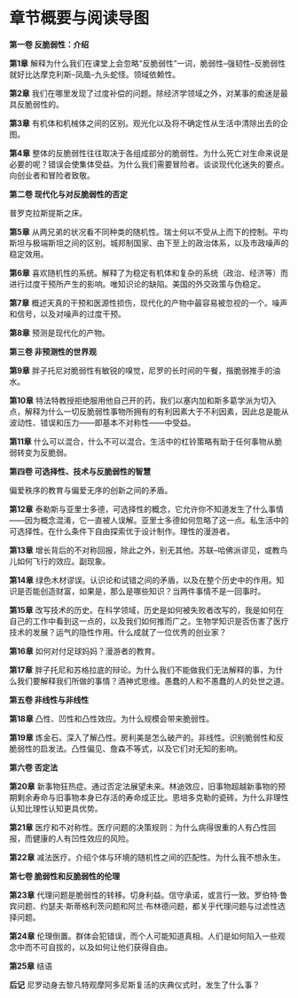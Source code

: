 # 章节概要与阅读导图

**第一卷 反脆弱性：介绍**

**第1章** 解释为什么我们在课堂上会忽略“反脆弱性”一词，脆弱性–强韧性–反脆弱性就好比达摩克利斯–凤凰–九头蛇怪。领域依赖性。

**第2章** 我们在哪里发现了过度补偿的问题。除经济学领域之外，对某事的痴迷是最具反脆弱性的。

**第3章** 有机体和机械体之间的区别。观光化以及将不确定性从生活中清除出去的企图。

**第4章** 整体的反脆弱性往往取决于各组成部分的脆弱性。为什么死亡对生命来说是必要的呢？错误会使集体受益。为什么我们需要冒险者。谈谈现代化迷失的要点。向创业者和冒险者致敬。

**第二卷 现代化与对反脆弱性的否定**

普罗克拉斯提斯之床。

**第5章** 从两兄弟的状况看不同种类的随机性。瑞士何以不受从上而下的控制。平均斯坦与极端斯坦之间的区别。城邦制国家、由下至上的政治体系，以及市政噪声的稳定效用。

**第6章** 喜欢随机性的系统。解释了为稳定有机体和复杂的系统（政治、经济等）而进行过度干预所产生的影响。唯知识论的缺陷。美国的外交政策与伪稳定。

**第7章** 概述天真的干预和医源性损伤，现代化的产物中最容易被忽视的一个。噪声和信号，以及对噪声的过度干预。

**第8章** 预测是现代化的产物。

**第三卷 非预测性的世界观**

**第9章** 胖子托尼对脆弱性有敏锐的嗅觉，尼罗的长时间的午餐，揩脆弱推手的油水。

**第10章** 特法特教授拒绝服用他自己开的药，我们以塞内加和斯多葛学派为切入点，解释为什么一切反脆弱性事物所拥有的有利因素大于不利因素，因此总是能从波动性、错误和压力——即基本不对称性——中受益。

**第11章** 什么可以混合，什么不可以混合。生活中的杠铃策略有助于任何事物从脆弱转变为反脆弱。

**第四卷 可选择性、技术与反脆弱性的智慧**

偏爱秩序的教育与偏爱无序的创新之间的矛盾。

**第12章** 泰勒斯与亚里士多德，可选择性的概念，它允许你不知道发生了什么事情——因为概念混淆，它一直被人误解。亚里士多德如何忽略了这一点。私生活中的可选择性。在什么条件下自由探索优于设计制作。理性的漫游者。

**第13章** 增长背后的不对称回报，除此之外，别无其他。苏联–哈佛派谬见，或教鸟儿如何飞行的效应。副现象。

**第14章** 绿色木材谬误。认识论和试错之间的矛盾，以及在整个历史中的作用。知识是否能创造财富，如果是，那么是哪些知识？当两件事情不是一回事时。

**第15章** 改写技术的历史。在科学领域，历史是如何被失败者改写的，我是如何在自己的工作中看到这一点的，以及我们如何推而广之。生物学知识是否伤害了医疗技术的发展？运气的隐性作用。什么成就了一位优秀的创业家？

**第16章** 如何对付足球妈妈？漫游者的教育。

**第17章** 胖子托尼和苏格拉底的辩论。为什么我们不能做我们无法解释的事，为什么我们要解释我们所做的事情？酒神式思维。愚蠢的人和不愚蠢的人的处世之道。

**第五卷 非线性与非线性**

**第18章** 凸性、凹性和凸性效应。为什么规模会带来脆弱性。

**第19章** 炼金石。深入了解凸性。房利美是怎么破产的。非线性。识别脆弱性和反脆弱性的启发法。凸性偏见、詹森不等式，以及它们对无知的影响。

**第六卷 否定法**

**第20章** 新事物狂热症。通过否定法展望未来。林迪效应，旧事物超越新事物的预期剩余寿命与旧事物本身已存活的寿命成正比。恩培多克勒的瓷砖。为什么非理性认知比理性认知更具优势。

**第21章** 医疗和不对称性。医疗问题的决策规则：为什么病得很重的人有凸性回报，而健康的人有凹性效应的风险。

**第22章** 减法医疗。介绍个体与环境的随机性之间的匹配性。为什么我不想永生。

**第七卷 脆弱性和反脆弱性的伦理**

**第23章** 代理问题是脆弱性的转移。切身利益。信守承诺，或言行一致。罗伯特·鲁宾问题、约瑟夫·斯蒂格利茨问题和阿兰·布林德问题，都关乎代理问题与过滤性选择问题。

**第24章** 伦理倒置。群体会犯错误，而个人可能知道真相。人们是如何陷入一些观念中而不可自拔的，以及如何让他们获得自由。

**第25章** 结语

**后记** 尼罗动身去黎凡特观摩阿多尼斯复活的庆典仪式时，发生了什么事？
